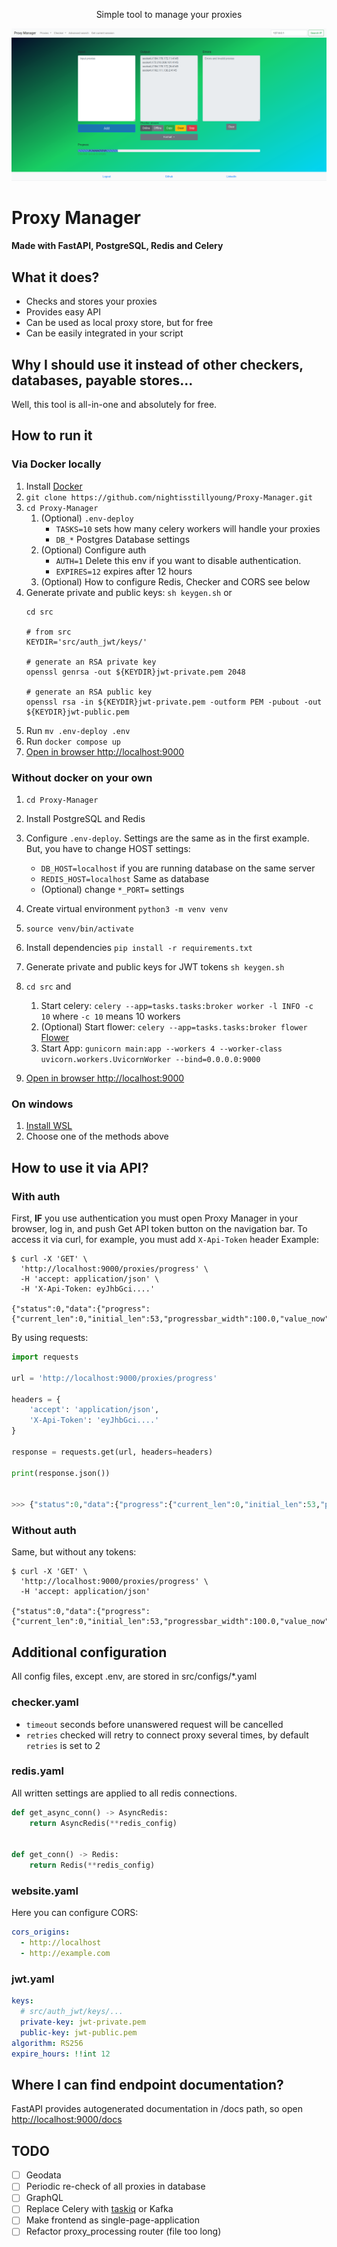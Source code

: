 

<p style="text-align: center;">Simple tool to manage your proxies</p>

![Main page](images/main_page.png)

# Proxy Manager
#### Made with FastAPI, PostgreSQL, Redis and Celery

## What it does?
- Checks and stores your proxies
- Provides easy API
- Can be used as local proxy store, but for free
- Can be easily integrated in your script

## Why I should use it instead of other checkers, databases, payable stores...
Well, this tool is all-in-one and absolutely for free.

## How to run it
### Via Docker locally
1. Install [Docker](https://www.docker.com/)
2. `git clone https://github.com/nightisstillyoung/Proxy-Manager.git`
3. `cd Proxy-Manager`
   1. (Optional) `.env-deploy`
      - `TASKS=10` sets how many celery workers will handle your proxies 
      - `DB_*` Postgres Database settings
   2. (Optional) Configure auth
      - `AUTH=1` Delete this env if you want to disable authentication.
      - `EXPIRES=12` expires after 12 hours
   3. (Optional) How to configure Redis, Checker and CORS see below
4. Generate private and public keys: `sh keygen.sh` or
   ```shell
   cd src
   
   # from src
   KEYDIR='src/auth_jwt/keys/'
   
   # generate an RSA private key
   openssl genrsa -out ${KEYDIR}jwt-private.pem 2048
   
   # generate an RSA public key
   openssl rsa -in ${KEYDIR}jwt-private.pem -outform PEM -pubout -out ${KEYDIR}jwt-public.pem
   
   ```
5. Run `mv .env-deploy .env`
6. Run `docker compose up`
7. [Open in browser http://localhost:9000](http://localhost:9000)

### Without docker on your own
1. `cd Proxy-Manager`
2. Install PostgreSQL  and Redis
3. Configure `.env-deploy`. Settings are the same as in the first example. But, 
    you have to change HOST settings:
    - `DB_HOST=localhost` if you are running database on the same server
    - `REDIS_HOST=localhost` Same as database
    - (Optional) change `*_PORT=` settings
4. Create virtual environment `python3 -m venv venv`
5. `source venv/bin/activate`
6. Install dependencies `pip install -r requirements.txt`
7. Generate private and public keys for JWT tokens `sh keygen.sh`
8. `cd src` and
   1. Start celery: `celery --app=tasks.tasks:broker worker -l INFO -c 10` where
       `-c 10` means 10 workers
   2. (Optional) Start flower: `celery --app=tasks.tasks:broker flower` [Flower](http://localhost:5555)
   3. Start App: `gunicorn main:app --workers 4 --worker-class uvicorn.workers.UvicornWorker --bind=0.0.0.0:9000`

9. [Open in browser http://localhost:9000](http://localhost:9000) 

### On windows
1. [Install WSL](https://learn.microsoft.com/en-us/windows/wsl/install)
2. Choose one of the methods above

## How to use it via API?
### With auth
First, **IF** you use authentication you must open Proxy Manager in your browser, log in, 
and push Get API token button on the navigation bar. To access it via curl, for example, you must add `X-Api-Token` header Example:
```commandline
$ curl -X 'GET' \
  'http://localhost:9000/proxies/progress' \
  -H 'accept: application/json' \
  -H 'X-Api-Token: eyJhbGci....'

{"status":0,"data":{"progress":{"current_len":0,"initial_len":53,"progressbar_width":100.0,"value_now":53}}}
```
By using requests:
```python
import requests

url = 'http://localhost:9000/proxies/progress'

headers = {
    'accept': 'application/json',
    'X-Api-Token': 'eyJhbGci....'
}

response = requests.get(url, headers=headers)

print(response.json())


>>> {"status":0,"data":{"progress":{"current_len":0,"initial_len":53,"progressbar_width":100.0,"value_now":53}}}
```

### Without auth
Same, but without any tokens:
```commandline
$ curl -X 'GET' \
  'http://localhost:9000/proxies/progress' \
  -H 'accept: application/json'

{"status":0,"data":{"progress":{"current_len":0,"initial_len":53,"progressbar_width":100.0,"value_now":53}}}
```


## Additional configuration
All config files, except .env, are stored in src/configs/*.yaml

### checker.yaml
- `timeout` seconds before unanswered request will be cancelled
- `retries` checked will retry to connect proxy several times, by default `retries` is set to 2

### redis.yaml
All written settings are applied to all redis connections. 
```Python
def get_async_conn() -> AsyncRedis:
    return AsyncRedis(**redis_config)


def get_conn() -> Redis:
    return Redis(**redis_config)
```

### website.yaml
Here you can configure CORS:
```yaml
cors_origins:
  - http://localhost
  - http://example.com
```

### jwt.yaml
```yaml
keys:
  # src/auth_jwt/keys/...
  private-key: jwt-private.pem
  public-key: jwt-public.pem
algorithm: RS256
expire_hours: !!int 12
```

## Where I can find endpoint documentation?
FastAPI provides autogenerated documentation in /docs path, so open <http://localhost:9000/docs>

## TODO
- [ ] Geodata
- [ ] Periodic re-check of all proxies in database
- [ ] GraphQL
- [ ] Replace Celery with [taskiq](https://taskiq-python.github.io/) or Kafka
- [ ] Make frontend as single-page-application
- [ ] Refactor proxy_processing router (file too long)